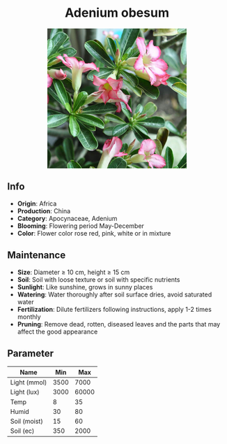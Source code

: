 <h1 align='center'>Adenium obesum</h1>
<p align="center">
    <img 
        align='center'
        width='320'
        src="../images/adenium obesum.png" 
        alt='Adenium obesum' />
</p>

## Info

 - **Origin**: Africa
 - **Production**: China
 - **Category**: Apocynaceae, Adenium
 - **Blooming**: Flowering period May-December
 - **Color**: Flower color rose red, pink, white or in mixture

## Maintenance

 - **Size**: Diameter ≥ 10 cm, height ≥ 15 cm
 - **Soil**: Soil with loose texture or soil with specific nutrients
 - **Sunlight**: Like sunshine, grows in sunny places
 - **Watering**: Water thoroughly after soil surface dries, avoid saturated water
 - **Fertilization**: Dilute fertilizers following instructions, apply 1-2 times monthly
 - **Pruning**: Remove dead, rotten, diseased leaves and the parts that may affect the good appearance

## Parameter

| Name         | Min  | Max   |
|--------------|------|-------|
| Light (mmol) | 3500 | 7000  |
| Light (lux)  | 3000 | 60000 |
| Temp         | 8    | 35    |
| Humid        | 30   | 80    |
| Soil (moist) | 15   | 60    |
| Soil (ec)    | 350  | 2000  |